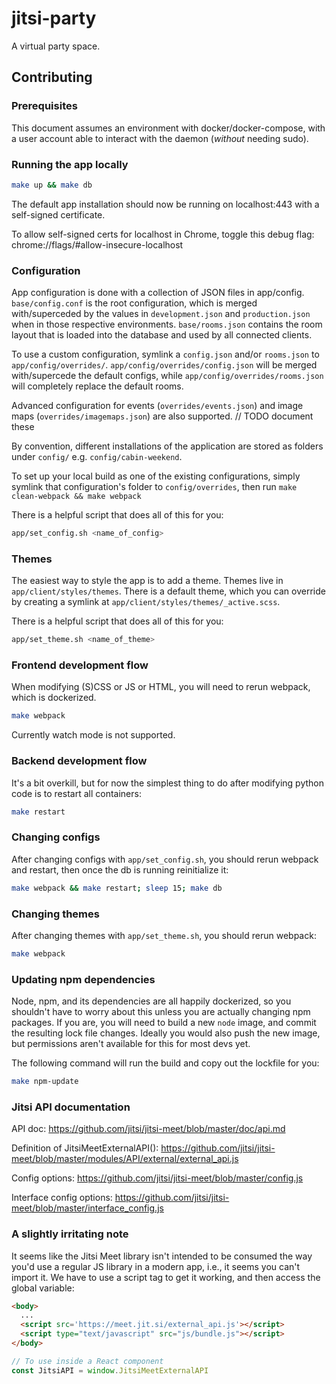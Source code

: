# jitsi-party

A virtual party space.

## Contributing

### Prerequisites
This document assumes an environment with docker/docker-compose, with a user account able to interact with the daemon (*without* needing sudo).

### Running the app locally
```bash
make up && make db
```

The default app installation should now be running on localhost:443 with a self-signed certificate.

To allow self-signed certs for localhost in Chrome, toggle this debug flag: chrome://flags/#allow-insecure-localhost

### Configuration

App configuration is done with a collection of JSON files in app/config.
`base/config.conf` is the root configuration, which is merged with/superceded by the values in `development.json` and `production.json` when in those respective environments.
`base/rooms.json` contains the room layout that is loaded into the database and used by all connected clients.

To use a custom configuration, symlink a `config.json` and/or `rooms.json` to `app/config/overrides/`.
`app/config/overrides/config.json` will be merged with/supercede the default configs, while `app/config/overrides/rooms.json` will completely replace the default rooms.

Advanced configuration for events (`overrides/events.json`) and image maps (`overrides/imagemaps.json`) are also supported.
// TODO document these

By convention, different installations of the application are stored as folders under `config/` e.g. `config/cabin-weekend`.

To set up your local build as one of the existing configurations, simply symlink that configuration's folder to `config/overrides`, then run `make clean-webpack && make webpack`

There is a helpful script that does all of this for you:
```bash
app/set_config.sh <name_of_config>
```

### Themes

The easiest way to style the app is to add a theme.
Themes live in `app/client/styles/themes`.
There is a default theme, which you can override by creating a symlink at `app/client/styles/themes/_active.scss`.

There is a helpful script that does all of this for you:
```bash
app/set_theme.sh <name_of_theme>
```

### Frontend development flow
When modifying (S)CSS or JS or HTML, you will need to rerun webpack, which is dockerized.

```bash
make webpack
```

Currently watch mode is not supported.

### Backend development flow
It's a bit overkill, but for now the simplest thing to do after modifying python code is to restart all containers:

```bash
make restart
```

### Changing configs
After changing configs with `app/set_config.sh`, you should rerun webpack and restart, then once the db is running reinitialize it:

```bash
make webpack && make restart; sleep 15; make db
```

### Changing themes
After changing themes with `app/set_theme.sh`, you should rerun webpack:

```bash
make webpack
```

### Updating npm dependencies
Node, npm, and its dependencies are all happily dockerized, so you shouldn't have to worry about this unless you are actually changing npm packages. If you are, you will need to build a new `node` image, and commit the resulting lock file changes. Ideally you would also push the new image, but permissions aren't available for this for most devs yet.

The following command will run the build and copy out the lockfile for you:

```bash
make npm-update
```

### Jitsi API documentation
API doc:
https://github.com/jitsi/jitsi-meet/blob/master/doc/api.md

Definition of JitsiMeetExternalAPI():
https://github.com/jitsi/jitsi-meet/blob/master/modules/API/external/external_api.js

Config options:
https://github.com/jitsi/jitsi-meet/blob/master/config.js

Interface config options:
https://github.com/jitsi/jitsi-meet/blob/master/interface_config.js

### A slightly irritating note
It seems like the Jitsi Meet library isn't intended to be consumed the way you'd use a regular JS library in a modern app, i.e., it seems you can't import it. We have to use a script tag to get it working, and then access the global variable:
```html
<body>
  ...
  <script src='https://meet.jit.si/external_api.js'></script>
  <script type="text/javascript" src="js/bundle.js"></script>
</body>
```

```javascript
// To use inside a React component
const JitsiAPI = window.JitsiMeetExternalAPI
```
